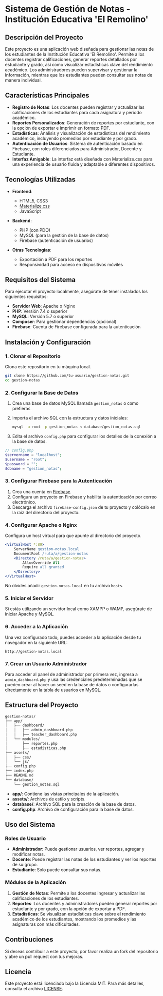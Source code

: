 
# **Sistema de Gestión de Notas - Institución Educativa 'El Remolino'**

## **Descripción del Proyecto**

Este proyecto es una aplicación web diseñada para gestionar las notas de los estudiantes de la Institución Educativa 'El Remolino'. Permite a los docentes registrar calificaciones, generar reportes detallados por estudiante y grado, así como visualizar estadísticas clave del rendimiento académico. Los administradores pueden supervisar y gestionar la información, mientras que los estudiantes pueden consultar sus notas de manera individual.

## **Características Principales**

- **Registro de Notas**: Los docentes pueden registrar y actualizar las calificaciones de los estudiantes para cada asignatura y periodo académico.
- **Reportes Personalizados**: Generación de reportes por estudiante, con la opción de exportar e imprimir en formato PDF.
- **Estadísticas**: Análisis y visualización de estadísticas del rendimiento académico, incluyendo promedios por estudiante y por grado.
- **Autenticación de Usuarios**: Sistema de autenticación basado en Firebase, con roles diferenciados para Administrador, Docente y Estudiante.
- **Interfaz Amigable**: La interfaz está diseñada con Materialize.css para una experiencia de usuario fluida y adaptable a diferentes dispositivos.

## **Tecnologías Utilizadas**

- **Frontend**:
  - HTML5, CSS3
  - [Materialize.css](https://materializecss.com/)
  - JavaScript
  
- **Backend**:
  - PHP (con PDO)
  - MySQL (para la gestión de la base de datos)
  - Firebase (autenticación de usuarios)

- **Otras Tecnologías**:
  - Exportación a PDF para los reportes
  - Responsividad para acceso en dispositivos móviles

## **Requisitos del Sistema**

Para ejecutar el proyecto localmente, asegúrate de tener instalados los siguientes requisitos:

- **Servidor Web**: Apache o Nginx
- **PHP**: Versión 7.4 o superior
- **MySQL**: Versión 5.7 o superior
- **Composer**: Para gestionar dependencias (opcional)
- **Firebase**: Cuenta de Firebase configurada para la autenticación

## **Instalación y Configuración**

### **1. Clonar el Repositorio**

Clona este repositorio en tu máquina local.

```bash
git clone https://github.com/tu-usuario/gestion-notas.git
cd gestion-notas
```

### **2. Configurar la Base de Datos**

1. Crea una base de datos MySQL llamada `gestion_notas` o como prefieras.
2. Importa el archivo SQL con la estructura y datos iniciales:
   
   ```bash
   mysql -u root -p gestion_notas < database/gestion_notas.sql
   ```

3. Edita el archivo `config.php` para configurar los detalles de la conexión a la base de datos.

```php
// config.php
$servername = "localhost";
$username = "root";
$password = "";
$dbname = "gestion_notas";
```

### **3. Configurar Firebase para la Autenticación**

1. Crea una cuenta en [Firebase](https://firebase.google.com/).
2. Configura un proyecto en Firebase y habilita la autenticación por correo electrónico.
3. Descarga el archivo `firebase-config.json` de tu proyecto y colócalo en la raíz del directorio del proyecto.

### **4. Configurar Apache o Nginx**

Configura un host virtual para que apunte al directorio del proyecto.

```apache
<VirtualHost *:80>
    ServerName gestion-notas.local
    DocumentRoot /ruta/a/gestion-notas
    <Directory /ruta/a/gestion-notas>
        AllowOverride All
        Require all granted
    </Directory>
</VirtualHost>
```

No olvides añadir `gestion-notas.local` en tu archivo `hosts`.

### **5. Iniciar el Servidor**

Si estás utilizando un servidor local como XAMPP o WAMP, asegúrate de iniciar Apache y MySQL.

### **6. Acceder a la Aplicación**

Una vez configurado todo, puedes acceder a la aplicación desde tu navegador en la siguiente URL:

```
http://gestion-notas.local
```

### **7. Crear un Usuario Administrador**

Para acceder al panel de administrador por primera vez, ingresa a `admin_dashboard.php` y usa las credenciales predeterminadas que se pueden crear al hacer un seed en la base de datos o configurarlas directamente en la tabla de usuarios en MySQL.

## **Estructura del Proyecto**

```bash
gestion-notas/
├── app/
│   ├── dashboard/
│   │   ├── admin_dashboard.php
│   │   ├── teacher_dashboard.php
│   └── modules/
│       ├── reportes.php
│       ├── estadisticas.php
├── assets/
│   ├── css/
│   └── js/
├── config.php
├── index.php
├── README.md
└── database/
    └── gestion_notas.sql
```

- **app/**: Contiene las vistas principales de la aplicación.
- **assets/**: Archivos de estilo y scripts.
- **database/**: Archivo SQL para la creación de la base de datos.
- **config.php**: Archivo de configuración para la base de datos.

## **Uso del Sistema**

### **Roles de Usuario**

- **Administrador**: Puede gestionar usuarios, ver reportes, agregar y modificar notas.
- **Docente**: Puede registrar las notas de los estudiantes y ver los reportes de su grupo.
- **Estudiante**: Solo puede consultar sus notas.

### **Módulos de la Aplicación**

1. **Gestión de Notas**: Permite a los docentes ingresar y actualizar las calificaciones de los estudiantes.
2. **Reportes**: Los docentes y administradores pueden generar reportes por estudiante y por grado, con la opción de exportar a PDF.
3. **Estadísticas**: Se visualizan estadísticas clave sobre el rendimiento académico de los estudiantes, mostrando los promedios y las asignaturas con más dificultades.

## **Contribuciones**

Si deseas contribuir a este proyecto, por favor realiza un fork del repositorio y abre un pull request con tus mejoras.

## **Licencia**

Este proyecto está licenciado bajo la Licencia MIT. Para más detalles, consulta el archivo [LICENSE](LICENSE).
